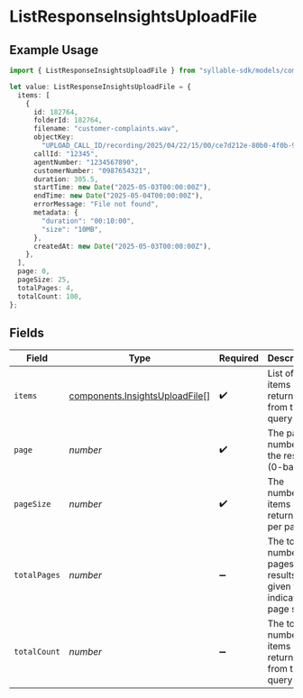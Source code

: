 # ListResponseInsightsUploadFile

## Example Usage

```typescript
import { ListResponseInsightsUploadFile } from "syllable-sdk/models/components";

let value: ListResponseInsightsUploadFile = {
  items: [
    {
      id: 182764,
      folderId: 182764,
      filename: "customer-complaints.wav",
      objectKey:
        "UPLOAD_CALL_ID/recording/2025/04/22/15/00/ce7d212e-80b0-4f0b-9e01-74322f146611.mp3",
      callId: "12345",
      agentNumber: "1234567890",
      customerNumber: "0987654321",
      duration: 305.5,
      startTime: new Date("2025-05-03T00:00:00Z"),
      endTime: new Date("2025-05-04T00:00:00Z"),
      errorMessage: "File not found",
      metadata: {
        "duration": "00:10:00",
        "size": "10MB",
      },
      createdAt: new Date("2025-05-03T00:00:00Z"),
    },
  ],
  page: 0,
  pageSize: 25,
  totalPages: 4,
  totalCount: 100,
};
```

## Fields

| Field                                                                            | Type                                                                             | Required                                                                         | Description                                                                      | Example                                                                          |
| -------------------------------------------------------------------------------- | -------------------------------------------------------------------------------- | -------------------------------------------------------------------------------- | -------------------------------------------------------------------------------- | -------------------------------------------------------------------------------- |
| `items`                                                                          | [components.InsightsUploadFile](../../models/components/insightsuploadfile.md)[] | :heavy_check_mark:                                                               | List of items returned from the query                                            |                                                                                  |
| `page`                                                                           | *number*                                                                         | :heavy_check_mark:                                                               | The page number of the results (0-based)                                         | 0                                                                                |
| `pageSize`                                                                       | *number*                                                                         | :heavy_check_mark:                                                               | The number of items returned per page                                            | 25                                                                               |
| `totalPages`                                                                     | *number*                                                                         | :heavy_minus_sign:                                                               | The total number of pages of results given the indicated page size               | 4                                                                                |
| `totalCount`                                                                     | *number*                                                                         | :heavy_minus_sign:                                                               | The total number of items returned from the query                                | 100                                                                              |